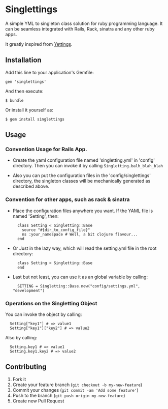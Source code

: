 # Singlettings

A simple YML to singleton class solution for ruby programming language. It can be seamless integrated with Rails, Rack, sinatra and any other ruby apps.

It greatly inspired from [Yettings](https://github.com/charlotte-ruby/yettings).

## Installation

Add this line to your application's Gemfile:

    gem 'singlettings'

And then execute:

    $ bundle

Or install it yourself as:

    $ gem install singlettings

## Usage

### Convention Usage for Rails App.

- Create the yaml configuration file named 'singletting.yml' in 'config' directory. Then you can invoke it by calling ```Singletting.balh_blah_blah```

- Also you can put the configuration files in the 'config/singlettings' directory, the singleton classes will be mechanically generated as described above.

### Convention for other apps, such as rack & sinatra

- Place the configuration files anywhere you want. If the YAML file is named 'Setting', then:

  ```(ruby)
    class Setting < Singletting::Base
      source "#{dir_to_config_file}"
      ns :your_namespace # Well, a bit clojure flavour...
    end
  ```

- Or Just in the lazy way, which will read the setting.yml file in the root directory:
  ```(ruby)
    class Setting < Singletting::Base
    end
  ```

- Last but not least, you can use it as an global variable by calling:
  ```(ruby)
    SETTING = Singletting::Base.new("config/settings.yml", "development")
  ```

### Operations on the Singletting Object


You can invoke the object by calling:
  ```(ruby)
    Setting["key1"] # => value1
    Setting["key1"]["key2"] # => value2
  ```

Also by calling:
  ```(ruby)
    Setting.key1 # => value1
    Setting.key1.key2 # => value2
  ```

## Contributing

1. Fork it
2. Create your feature branch (`git checkout -b my-new-feature`)
3. Commit your changes (`git commit -am 'Add some feature'`)
4. Push to the branch (`git push origin my-new-feature`)
5. Create new Pull Request
